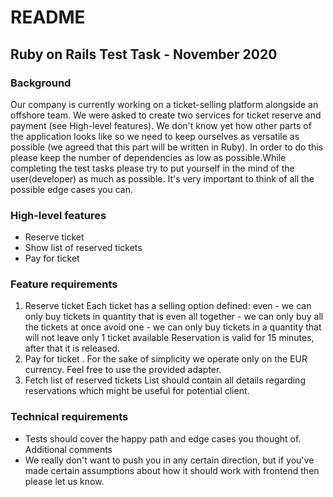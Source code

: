 # README

## Ruby on Rails Test Task - November 2020

### Background

Our company is currently working on a ticket-selling platform alongside an offshore team.
We were asked to create two services for ticket reserve and payment (see High-level features).
We don't know yet how other parts of the application looks like so we need to keep ourselves as versatile as possible (we agreed that this part will be written in Ruby). In order to do this please keep the number of dependencies as low as possible.While completing the test tasks please try to put yourself in the mind of the user(developer) as much as possible. It's very important to think of all the possible edge cases you can.

### High-level features
- Reserve ticket
- Show list of reserved tickets
- Pay for ticket

### Feature requirements

1. Reserve ticket
Each ticket has a selling option defined:
even - we can only buy tickets in quantity that is even
all together - we can only buy all the tickets at once
avoid one - we can only buy tickets in a quantity that will not leave only 1 ticket available Reservation is valid for 15 minutes, after that it is released.
2. Pay for ticket
. For the sake of simplicity we operate only on the EUR currency. Feel free to use the provided adapter.
3. Fetch list of reserved tickets
List should contain all details regarding reservations which might be useful for potential client.

### Technical requirements
- Tests should cover the happy path and edge cases you thought of.
Additional comments
- We really don't want to push you in any certain direction, but if you've made certain assumptions about how it should work with frontend then please let us know.
